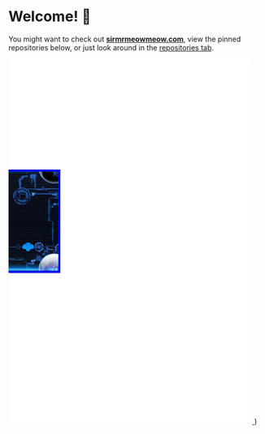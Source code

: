 
# Welcome! 👋

You might want to check out **[sirmrmeowmeow.com](https://sirmrmeowmeow.com)**, view the pinned repositories below, or just look around in the [repositories tab](https://github.com/stephtierney88?tab=repositories).

[<picture>
	<source media="(prefers-color-scheme: light)" srcset="[https://raw.githubusercontent.com/stephtierney88/readme.md/25d18a9f13876acfd6e223ffd2396bccd4341025/cubesvg.svg" />
	<img alt="Meow stats" src="https://raw.githubusercontent.com/stephtierney88/readme.md/25d18a9f13876acfd6e223ffd2396bccd4341025/cubesvg.svg" />
</picture>](https://raw.githubusercontent.com/stephtierney88/readme.md/25d18a9f13876acfd6e223ffd2396bccd4341025/cubesvg.svg))

<!--


<!--
Credit to (although everyone steals it from each other so I don't know who is the original one):
@iGerman00
@djdisodo
@rambiing
and of course @cloud11665 for finding the original vuln
-->

```math

```
